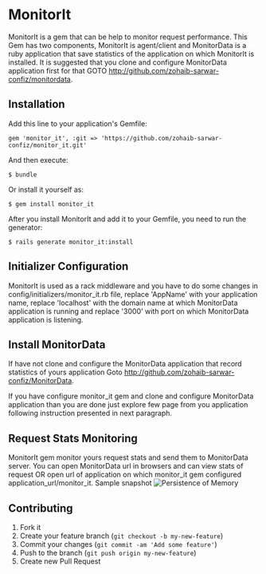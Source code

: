 # MonitorIt

MonitorIt is a gem that can be help to monitor request performance. This Gem has two components, MonitorIt is agent/client and MonitorData is a ruby application that save statistics of the application on which MonitorIt is installed. It is suggested that you clone and configure MonitorData application first for that GOTO http://github.com/zohaib-sarwar-confiz/monitordata.

## Installation

Add this line to your application's Gemfile:

    gem 'monitor_it', :git => 'https://github.com/zohaib-sarwar-confiz/monitor_it.git'

And then execute:

    $ bundle

Or install it yourself as:

    $ gem install monitor_it

After you install MonitorIt and add it to your Gemfile, you need to run the generator:

    $ rails generate monitor_it:install

## Initializer Configuration

MonitorIt is used as a rack middleware and you have to do some changes in config/initializers/monitor_it.rb file, replace 'AppName' with your application name, replace 'localhost' with the domain name at which MonitorData application is running and replace '3000' with port on which MonitorData application is listening.

## Install MonitorData

If have not clone and configure the MonitorData application that record statistics of yours application Goto http://github.com/zohaib-sarwar-confiz/MonitorData.

If you have configure monitor_it gem and clone and configure MonitorData application than you are done just explore few page from you application following instruction presented in next paragraph.

## Request Stats Monitoring
MonitorIt gem monitor yours request stats and send them to MonitorData server. You can open MonitorData url in browsers and can view stats of request OR open url of application on which monitor_it gem configured application_url/monitor_it. Sample snapshot
![Persistence of Memory](http://www.virtualdali.com/assets/paintings/31PersistenceOfMemory.jpg)


## Contributing

1. Fork it
2. Create your feature branch (`git checkout -b my-new-feature`)
3. Commit your changes (`git commit -am 'Add some feature'`)
4. Push to the branch (`git push origin my-new-feature`)
5. Create new Pull Request